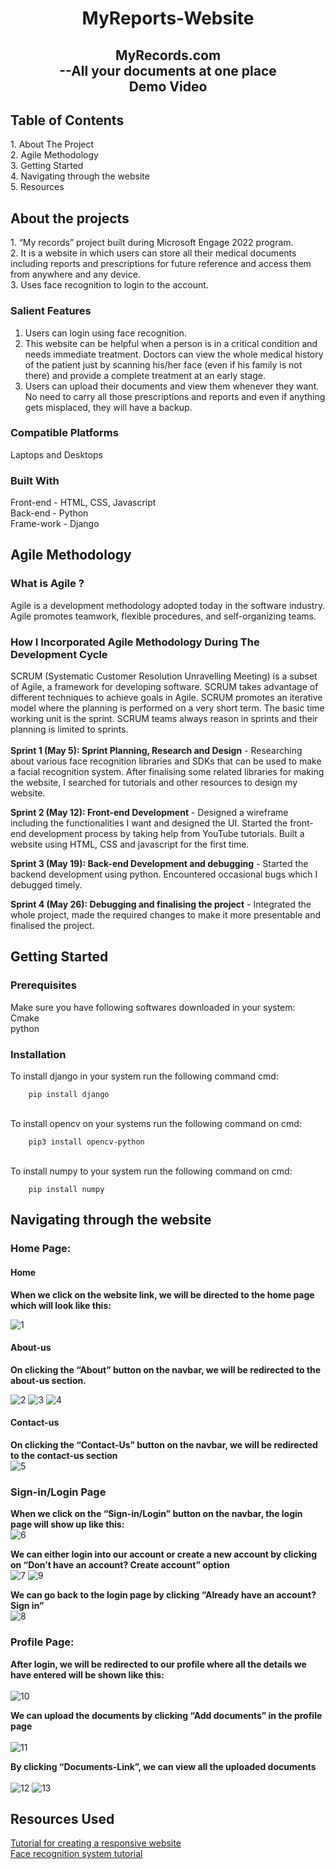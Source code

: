 <h1 align="center">MyReports-Website</h1>

<h2 align="center">  MyRecords.com<br> --All your documents at one place <br> Demo Video </h2>
  
<h2>Table of Contents</h2>
  1. About The Project<br>
  2. Agile Methodology<br>
  3. Getting Started<br>
  4. Navigating through the website<br>
  5. Resources<br>

<h2>About the projects</h2>
  1. “My records” project built during Microsoft Engage 2022  program.<br>
  2. It is a website in which users can store all their medical documents including reports and prescriptions for future reference and access them from anywhere and any device.<br>
  3. Uses face recognition to login to the account.<br>

### **Salient Features**
  1. Users can login using face recognition.
  2. This website can be helpful when a person is in a critical condition and needs immediate treatment. Doctors can view the whole medical history of the patient just by scanning his/her face (even if his family is not there) and provide a complete treatment at an early stage.
  3. Users can upload their documents and view them whenever they want. No need to carry all those prescriptions and reports and even if anything gets misplaced, they will have a backup.

### **Compatible Platforms**
Laptops and Desktops

### **Built With**
Front-end - HTML, CSS, Javascript<br>
Back-end - Python<br>
Frame-work - Django<br>

<h2>Agile Methodology</h2>

### **What is Agile ?**
Agile is a development methodology adopted today in the software industry. Agile promotes teamwork, flexible procedures, and self-organizing teams.
### **How I Incorporated Agile Methodology During The Development Cycle**
SCRUM (Systematic Customer Resolution Unravelling Meeting) is a subset of Agile, a framework for developing software. SCRUM takes advantage of different techniques to achieve goals in Agile. SCRUM promotes an iterative model where the planning is performed on a very short term. The basic time working unit is the sprint. SCRUM teams always reason in sprints and their planning is limited to sprints.
<br><br>
**Sprint 1 (May 5): Sprint Planning, Research and Design** - Researching about various face recognition libraries and SDKs that can be used to make a facial recognition system. After finalising some related libraries for making the website, I searched for tutorials and other resources to design my website.
 
**Sprint 2 (May 12): Front-end Development** - Designed a wireframe including the functionalities I want and designed the UI. Started the front-end development process by taking help from YouTube tutorials. Built a website using HTML, CSS and javascript for the first time. 
 
**Sprint 3 (May 19): Back-end Development and debugging** - Started the backend development using python. Encountered occasional bugs which I debugged timely. 
 
**Sprint 4 (May 26): Debugging and finalising the project** - Integrated the whole project, made the required changes to make it more presentable and finalised the project.


<h2>Getting Started</h2>

### **Prerequisites**

Make sure you have following softwares downloaded in your  system:
<br>Cmake
<br>python

### **Installation**

To install django in your system run the following command cmd:

        pip install django

<br>To install opencv on your systems run the following command on cmd:

        pip3 install opencv-python

<br>To install numpy to your system run the following command on cmd:

        pip install numpy


<h2>Navigating through the website</h2>

### **Home Page:**

#### **Home**


**When we click on the website link, we will be directed to the home page which will look like this:**<br>

![1](https://github.com/Aanchal-1234/photos/blob/25937d7402257da652aa9afb086b8f1256b81fa1/pics/1.png)



#### **About-us**

**On clicking the “About” button on the navbar, we will be redirected to the about-us section.**<br>

![2](https://github.com/Aanchal-1234/photos/blob/25937d7402257da652aa9afb086b8f1256b81fa1/pics/2.png)
![3](https://github.com/Aanchal-1234/photos/blob/ecda2e743ed99b17c17df5bdbf3351d8daf06291/pics/3new.png)
![4](https://github.com/Aanchal-1234/photos/blob/25937d7402257da652aa9afb086b8f1256b81fa1/pics/4.png)


#### **Contact-us**


**On clicking the “Contact-Us” button on the navbar, we will be redirected to the contact-us section** <br>
![5](https://github.com/Aanchal-1234/photos/blob/25937d7402257da652aa9afb086b8f1256b81fa1/pics/5.png)


### **Sign-in/Login Page**


**When we click on the “Sign-in/Login” button on the navbar, the login page will show up like this:**<br>
![6](https://github.com/Aanchal-1234/photos/blob/25937d7402257da652aa9afb086b8f1256b81fa1/pics/6.png)


**We can either login into our account or create a new account by clicking on “Don’t have an account? Create account” option**<br>
![7](https://github.com/Aanchal-1234/photos/blob/25937d7402257da652aa9afb086b8f1256b81fa1/pics/7.png)
![9](https://github.com/Aanchal-1234/photos/blob/25937d7402257da652aa9afb086b8f1256b81fa1/pics/9.png)


**We can go back to the login page by clicking “Already have an account? Sign in”**<br>
![8](https://github.com/Aanchal-1234/photos/blob/25937d7402257da652aa9afb086b8f1256b81fa1/pics/8.png)


### **Profile Page:**

**After login, we will be redirected to our profile where all the details we have entered will be shown like this:**
<br><br>
![10](https://github.com/Aanchal-1234/photos/blob/25937d7402257da652aa9afb086b8f1256b81fa1/pics/10.png)


**We can upload the documents by clicking “Add documents” in the profile page**<br><br>
![11](https://github.com/Aanchal-1234/photos/blob/25937d7402257da652aa9afb086b8f1256b81fa1/pics/11.png)

**By clicking “Documents-Link”, we can view all the uploaded documents**<br><br>
![12](https://github.com/Aanchal-1234/photos/blob/25937d7402257da652aa9afb086b8f1256b81fa1/pics/12.png)
![13](https://github.com/Aanchal-1234/photos/blob/25937d7402257da652aa9afb086b8f1256b81fa1/pics/13.png)



<h2>Resources Used</h2>

[Tutorial for creating a responsive website](https://www.youtube.com/watch?v=8KVrdL0VcAk&list=PLu0W_9lII9agiCUZYRsvtGTXdxkzPyItg&index=39&t=3260s)
<br>[Face recognition system tutorial](https://youtu.be/sz25xxF_AVE)
 
 

